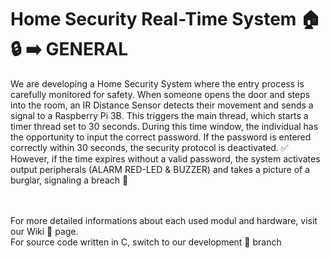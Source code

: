 # Home Security Real-Time System 🏠🔒 ➡️ GENERAL
We are developing a Home Security System where the entry process is carefully monitored for safety. When someone opens the door and steps into the room, an IR Distance Sensor detects their movement and sends a signal to a Raspberry Pi 3B. This triggers the main thread, which starts a timer thread set to 30 seconds.
During this time window, the individual has the opportunity to input the correct password. If the password is entered correctly within 30 seconds, the security protocol is deactivated. ✅ <br>
However, if the time expires without a valid password, the system activates output peripherals (ALARM RED-LED & BUZZER) and takes a picture of a burglar, signaling a breach 🚨 <br> <br> <br> 


For more detailed informations about each used modul and hardware, visit our Wiki 📜 page. <br>
For source code written in C, switch to our development 🔧 branch
